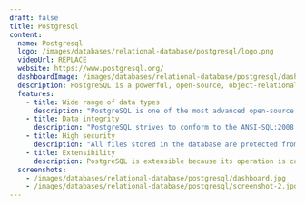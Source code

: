 ```yaml
---
draft: false
title: Postgresql
content:
  name: Postgresql
  logo: /images/databases/relational-database/postgresql/logo.png
  videoUrl: REPLACE
  website: https://www.postgresql.org/
  dashboardImage: /images/databases/relational-database/postgresql/dashboard.jpg
  description: PostgreSQL is a powerful, open-source, object-relational database system that uses and extends the SQL language combined with many features that safely store and scale the most complicated data workloads. It has a strong reputation for its architecture, reliability, data integrity, robust feature set and extensibility. It runs on all major operating systems, is ACID-compliant, and has powerful add-ons such as the PostGIS geospatial database extender.
  features:
    - title: Wide range of data types
      description: "PostgreSQL is one of the most advanced open-source databases, with numerous data types and functions added over the years. Data types include: Primitives: Integer, Numeric, String, Boolean. Structured: Date/Time, Array, Range / Multirange, UUID. Document: JSON/JSONB, XML, Key-value (Hstore). Geometry: Point, Line, Circle, Polygon. Customizations: Composite, Custom Types."
    - title: Data integrity
      description: "PostgreSQL strives to conform to the ANSI-SQL:2008 standard, is fully ACID (Atomicity, Consistency, Isolation and Durability) compliant, and is well-known for its rock-solid referential and transactional integrity. Its data integrity features ensure only validated data is stored."
    - title: High security
      description: "All files stored in the database are protected from reading by any account other than the superuser account. Authentication is ensured via: GSSAPI, SSPI, LDAP, SCRAM-SHA-256, Certificate, and more; a robust access-control system; column and row-level security; and multi-factor authentication with certificates."
    - title: Extensibility
      description: PostgreSQL is extensible because its operation is catalog-driven, with stored functions and procedures; Procedural Languages (PL/PGSQL, Perl, Python, etc);  SQL/JSON path expressions; foreign data wrappers; customizable storage interface for tables, and many extensions that provide additional functionality, including PostGIS.
  screenshots:
    - /images/databases/relational-database/postgresql/dashboard.jpg
    - /images/databases/relational-database/postgresql/screenshot-2.jpg
---
```

